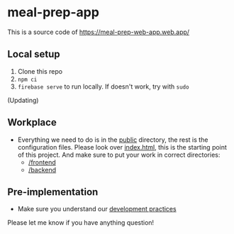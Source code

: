 # meal-prep-app 

This is a source code of https://meal-prep-web-app.web.app/

## Local setup

1. Clone this repo
2. `npm ci`
3. `firebase serve` to run locally. If doesn't work, try with `sudo`

(Updating)

## Workplace

- Everything we need to do is in the [public](https://github.com/cse110-fa21-group28/meal-prep-app/tree/main/public) directory, the rest is the configuration files. Please look over [index.html](https://github.com/cse110-fa21-group28/meal-prep-app/blob/main/public/index.html), this is the starting point of this project. And make sure to put your work in correct directories: 
  + [/frontend](https://github.com/cse110-fa21-group28/meal-prep-app/tree/main/public/frontend) 
  + [/backend](https://github.com/cse110-fa21-group28/meal-prep-app/tree/main/public/backend)

## Pre-implementation

- Make sure you understand our [development practices](https://docs.google.com/document/d/1dFS2DS8PwIx1vWgwY4m3hb6lBa2rxWlP7e4EZS3B-WE/edit)

Please let me know if you have anything question!
